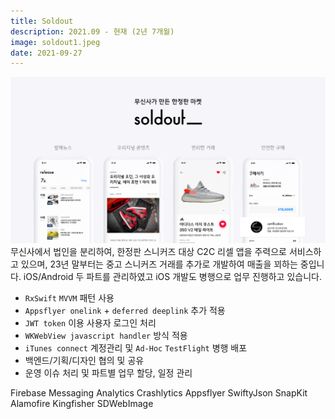 ```yaml
---
title: Soldout
description: 2021.09 - 현재 (2년 7개월)
image: soldout1.jpeg
date: 2021-09-27
---
```


[![link](/assets/images/projects/soldout2.jpeg)][app link]
무신사에서 법인을 분리하여, 한정판 스니커즈 대상 C2C 리셀 앱을 주력으로 서비스하고 있으며,
23년 말부터는 중고 스니커즈 거래를 추가로 개발하여 매출을 꾀하는 중입니다.
iOS/Android 두 파트를 관리하였고 iOS 개발도 병행으로 업무 진행하고 있습니다. 

- `RxSwift` `MVVM` 패턴 사용
- `Appsflyer onelink` + `deferred deeplink` 추가 적용
- `JWT token` 이용 사용자 로그인 처리
- `WKWebView javascript handler` 방식 적용
- `iTunes connect` 계정관리 및 `Ad-Hoc` `TestFlight` 병행 배포
- 백엔드/기획/디자인 협의 및 공유
- 운영 이슈 처리 및 파트별 업무 할당, 일정 관리
<div class="hyde tags skills">
    <a class="hyde tag">Firebase Messaging</a>
    <a class="hyde tag">Analytics</a>
    <a class="hyde tag">Crashlytics</a>
    <a class="hyde tag">Appsflyer</a>
    <a class="hyde tag">SwiftyJson</a>
    <a class="hyde tag">SnapKit</a>
    <a class="hyde tag">Alamofire</a>
    <a class="hyde tag">Kingfisher</a>
    <a class="hyde tag">SDWebImage</a>
</div>

[app link]: itms-apps://itunes.apple.com/app/1515428637